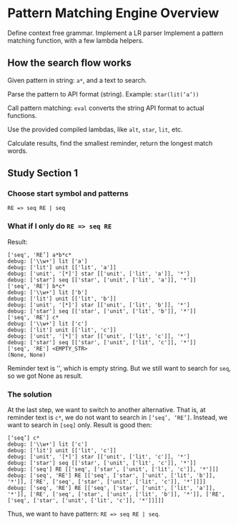 # Pattern Matching Engine Overview
Define context free grammar.
Implement a LR parser
Implement a pattern matching function, with a few lambda helpers.

## How the search flow works
Given pattern in string: `a*`, and a text to search.

Parse the pattern to API format (string).
Example: `star(lit(‘a’))`

Call pattern matching:
`eval` converts the string API format to actual functions.

Use the provided compiled lambdas, like `alt`, `star`, `lit`, etc.

Calculate results, find the smallest reminder, return the longest match words.


## Study Section 1
### Choose start symbol and patterns
```
RE => seq RE | seq
```

### What if I only do `RE => seq RE`
Result:
```
['seq', 'RE’] a*b*c*
debug: ['\\w+'] lit ['a']
debug: ['lit'] unit [['lit', 'a']]
debug: ['unit', '[*]'] star [['unit', ['lit', 'a']], '*']
debug: ['star'] seq [['star', ['unit', ['lit', 'a']], '*']]
['seq', 'RE'] b*c*
debug: ['\\w+'] lit ['b']
debug: ['lit'] unit [['lit', 'b']]
debug: ['unit', '[*]'] star [['unit', ['lit', 'b']], '*']
debug: ['star'] seq [['star', ['unit', ['lit', 'b']], '*']]
['seq', 'RE'] c*
debug: ['\\w+'] lit ['c']
debug: ['lit'] unit [['lit', 'c']]
debug: ['unit', '[*]'] star [['unit', ['lit', 'c']], '*']
debug: ['star'] seq [['star', ['unit', ['lit', 'c']], '*']]
['seq', 'RE'] <EMPTY_STR>
(None, None)
```
Reminder text is '', which is empty string. But we still want to search for `seq`,
so we got None as result.

### The solution
At the last step, we want to switch to another alternative.
That is, at reminder text is `c*`, we do not want to search in `[‘seq’, ‘RE’]`.
Instead, we want to search in `[seq]` only.
Result is good then:
```
[‘seq’] c*
debug: ['\\w+'] lit ['c']
debug: ['lit'] unit [['lit', 'c']]
debug: ['unit', '[*]'] star [['unit', ['lit', 'c']], '*']
debug: ['star'] seq [['star', ['unit', ['lit', 'c']], '*']]
debug: ['seq'] RE [['seq', ['star', ['unit', ['lit', 'c']], '*']]]
debug: ['seq', 'RE'] RE [['seq', ['star', ['unit', ['lit', 'b']], '*']], ['RE', ['seq', ['star', ['unit', ['lit', 'c']], '*']]]]
debug: ['seq', 'RE'] RE [['seq', ['star', ['unit', ['lit', 'a']], '*']], ['RE', ['seq', ['star', ['unit', ['lit', 'b']], '*']], ['RE', ['seq', ['star', ['unit', ['lit', 'c']], '*']]]]]
```
Thus, we want to have pattern: `RE => seq RE | seq`.
